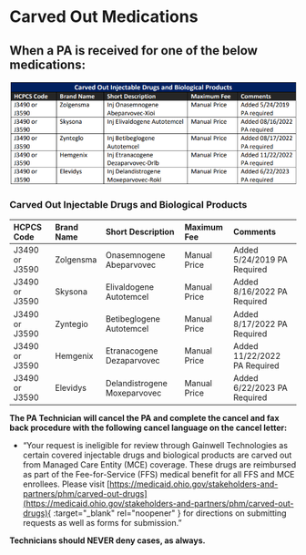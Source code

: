# Carved Out Medications

## When a PA is received for one of the below medications:

![Alt text](<Carved out medications.png>)

### Carved Out Injectable Drugs and Biological Products

| HCPCS Code | Brand Name | Short Description | Maximum Fee | Comments |
| :--------- | :--------- | :--------- | :--------- | :--------- | 
| J3490 or J3590 | Zolgensma | Onasemnogene Abeparvovec | Manual Price | Added 5/24/2019 PA Required |
| J3490 or J3590 | Skysona | Elivaldogene Autotemcel | Manual Price | Added 8/16/2022 PA Required |
| J3490 or J3590 | Zyntegio | Betibeglogene Autotemcel | Manual Price | Added 8/17/2022 PA Required |
| J3490 or J3590 | Hemgenix | Etranacogene Dezaparvovec  | Manual Price | Added 11/22/2022 PA Required |
| J3490 or J3590 | Elevidys | Delandistrogene Moxeparvovec | Manual Price | Added 6/22/2023 PA Required |

**The PA Technician will cancel the PA and complete the cancel and fax back procedure with the following cancel language on the cancel letter:**

- “Your request is ineligible for review through Gainwell Technologies as certain covered injectable drugs and biological products are carved out from Managed Care Entity (MCE) coverage. These drugs are reimbursed as part of the Fee-for-Service (FFS) medical benefit for all FFS and MCE enrollees. Please visit [https://medicaid.ohio.gov/stakeholders-and-partners/phm/carved-out-drugs](https://medicaid.ohio.gov/stakeholders-and-partners/phm/carved-out-drugs){ :target="_blank" rel="noopener" } for directions on submitting requests as well as forms for submission.”

**Technicians should NEVER deny cases, as always.**
